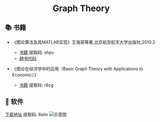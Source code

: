 <h1  align="center">Graph Theory</h1>  

## :books:  书籍

- 《图论算法及其MATLAB实现》王海英等著,北京航空航天大学出版社,2010.2 

	- [书籍]( https://pan.baidu.com/s/1j3wigh_K9ZSlKLtckZyOjA) 提取码: shpv
  -	[随书代码](../GraphTheory/图论算法及其MATLAB实现)

-	《图论在经济学中的应用（Basic Graph Theory with Applications to Economic）》
	- [书籍](https://pan.baidu.com/s/17_P-2VxZgtbxft8v_9wDVQ) 提取码: r8cg

## :floppy_disk:  软件
[下载地址](https://pan.baidu.com/s/13fBj6k-9DXyZjPM5NrDTrw)  提取码: 8slm
![示意图](https://tva1.sinaimg.cn/large/008i3skNgy1gt29f6ekn1j30ko0fa3zj.jpg)